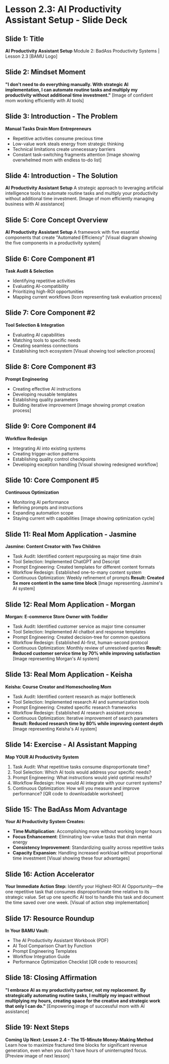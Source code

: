 # Lesson 2.3: AI Productivity Assistant Setup - Slide Deck

## Slide 1: Title
**AI Productivity Assistant Setup**
Module 2: BadAss Productivity Systems | Lesson 2.3
[BAMU Logo]

## Slide 2: Mindset Moment
**"I don't need to do everything manually. With strategic AI implementation, I can automate routine tasks and multiply my productivity without additional time investment."**
[Image of confident mom working efficiently with AI tools]

## Slide 3: Introduction - The Problem
**Manual Tasks Drain Mom Entrepreneurs**
- Repetitive activities consume precious time
- Low-value work steals energy from strategic thinking
- Technical limitations create unnecessary barriers
- Constant task-switching fragments attention
[Image showing overwhelmed mom with endless to-do list]

## Slide 4: Introduction - The Solution
**AI Productivity Assistant Setup**
A strategic approach to leveraging artificial intelligence tools to automate routine tasks and multiply your productivity without additional time investment.
[Image of mom efficiently managing business with AI assistance]

## Slide 5: Core Concept Overview
**AI Productivity Assistant Setup**
A framework with five essential components that create "Automated Efficiency"
[Visual diagram showing the five components in a productivity system]

## Slide 6: Core Component #1
**Task Audit & Selection**
- Identifying repetitive activities
- Evaluating AI-compatibility
- Prioritizing high-ROI opportunities
- Mapping current workflows
[Icon representing task evaluation process]

## Slide 7: Core Component #2
**Tool Selection & Integration**
- Evaluating AI capabilities
- Matching tools to specific needs
- Creating seamless connections
- Establishing tech ecosystem
[Visual showing tool selection process]

## Slide 8: Core Component #3
**Prompt Engineering**
- Creating effective AI instructions
- Developing reusable templates
- Establishing quality parameters
- Building iterative improvement
[Image showing prompt creation process]

## Slide 9: Core Component #4
**Workflow Redesign**
- Integrating AI into existing systems
- Creating trigger-action patterns
- Establishing quality control checkpoints
- Developing exception handling
[Visual showing redesigned workflow]

## Slide 10: Core Component #5
**Continuous Optimization**
- Monitoring AI performance
- Refining prompts and instructions
- Expanding automation scope
- Staying current with capabilities
[Image showing optimization cycle]

## Slide 11: Real Mom Application - Jasmine
**Jasmine: Content Creator with Two Children**
- Task Audit: Identified content repurposing as major time drain
- Tool Selection: Implemented ChatGPT and Descript
- Prompt Engineering: Created templates for different content formats
- Workflow Redesign: Established one-to-many content system
- Continuous Optimization: Weekly refinement of prompts
**Result: Created 5x more content in the same time block**
[Image representing Jasmine's AI system]

## Slide 12: Real Mom Application - Morgan
**Morgan: E-commerce Store Owner with Toddler**
- Task Audit: Identified customer service as major time consumer
- Tool Selection: Implemented AI chatbot and response templates
- Prompt Engineering: Created decision-tree for common questions
- Workflow Redesign: Established AI-first, human-second protocol
- Continuous Optimization: Monthly review of unresolved queries
**Result: Reduced customer service time by 70% while improving satisfaction**
[Image representing Morgan's AI system]

## Slide 13: Real Mom Application - Keisha
**Keisha: Course Creator and Homeschooling Mom**
- Task Audit: Identified content research as major bottleneck
- Tool Selection: Implemented research AI and summarization tools
- Prompt Engineering: Created specific research frameworks
- Workflow Redesign: Established AI research assistant process
- Continuous Optimization: Iterative improvement of search parameters
**Result: Reduced research time by 80% while improving content depth**
[Image representing Keisha's AI system]

## Slide 14: Exercise - AI Assistant Mapping
**Map YOUR AI Productivity System**
1. Task Audit: What repetitive tasks consume disproportionate time?
2. Tool Selection: Which AI tools would address your specific needs?
3. Prompt Engineering: What instructions would yield optimal results?
4. Workflow Redesign: How would AI integrate with your current systems?
5. Continuous Optimization: How will you measure and improve performance?
[QR code to downloadable worksheet]

## Slide 15: The BadAss Mom Advantage
**Your AI Productivity System Creates:**
- **Time Multiplication**: Accomplishing more without working longer hours
- **Focus Enhancement**: Eliminating low-value tasks that drain mental energy
- **Consistency Improvement**: Standardizing quality across repetitive tasks
- **Capacity Expansion**: Handling increased workload without proportional time investment
[Visual showing these four advantages]

## Slide 16: Action Accelerator
**Your Immediate Action Step:**
Identify your Highest-ROI AI Opportunity—the one repetitive task that consumes disproportionate time relative to its strategic value.
Set up one specific AI tool to handle this task and document the time saved over one week.
[Visual of action step implementation]

## Slide 17: Resource Roundup
**In Your BAMU Vault:**
- The AI Productivity Assistant Workbook (PDF)
- AI Tool Comparison Chart by Function
- Prompt Engineering Templates
- Workflow Integration Guide
- Performance Optimization Checklist
[QR code to resources]

## Slide 18: Closing Affirmation
**"I embrace AI as my productivity partner, not my replacement. By strategically automating routine tasks, I multiply my impact without multiplying my hours, creating space for the creative and strategic work that only I can do."**
[Empowering image of successful mom with AI assistance]

## Slide 19: Next Steps
**Coming Up Next: Lesson 2.4 - The 15-Minute Money-Making Method**
Learn how to maximize fractured time blocks for significant revenue generation, even when you don't have hours of uninterrupted focus.
[Preview image of next lesson]
